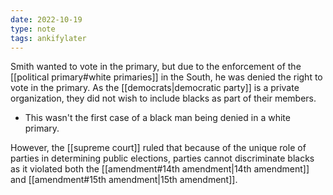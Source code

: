 ```yaml
---
date: 2022-10-19
type: note
tags: ankifylater
---
```


Smith wanted to vote in the primary, but due to the enforcement of the [[political primary#white primaries]] in the South, he was denied the right to vote in the primary. As the [[democrats|democratic party]] is a private organization, they did not wish to include blacks as part of their members.
- This wasn't the first case of a black man being denied in a white primary.

However, the [[supreme court]] ruled that because of the unique role of parties in determining public elections, parties cannot discriminate blacks as it violated both the [[amendment#14th amendment|14th amendment]] and [[amendment#15th amendment|15th amendment]].
